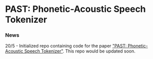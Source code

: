 # PAST: Phonetic-Acoustic Speech Tokenizer

### News
20/5 - Initialized repo containing code for the paper ["PAST: Phonetic-Acoustic Speech Tokenizer"](https://arxiv.org/abs/2505.14470v1). This repo would be updated soon.
